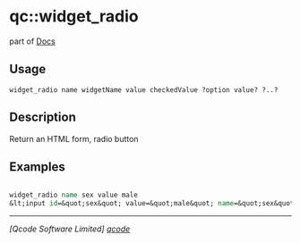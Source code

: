 qc::widget_radio
================

part of [Docs](.)

Usage
-----
`
	widget_radio name widgetName value checkedValue ?option value? ?..?
    `

Description
-----------
Return an HTML form, radio button

Examples
--------
```tcl

widget_radio name sex value male
&lt;input id=&quot;sex&quot; value=&quot;male&quot; name=&quot;sex&quot; type=&quot;radio&quot;&gt;

```

----------------------------------
*[Qcode Software Limited] [qcode]*

[qcode]: www.qcode.co.uk "Qcode Software"